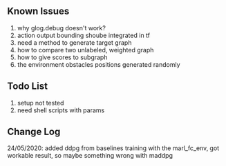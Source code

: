 ## Known Issues
1. why glog.debug doesn't work?
2. action output bounding shoube integrated in tf
3. need a method to generate target graph
4. how to compare two unlabeled, weighted graph
5. how to give scores to subgraph
6. the environment obstacles positions generated randomly

## Todo List
1. setup not tested
2. need shell scripts with params

## Change Log
24/05/2020: added ddpg from baselines training with the marl_fc_env, got workable result, so maybe something wrong with maddpg

